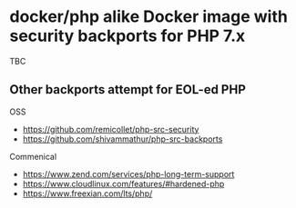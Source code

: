 # docker/php alike Docker image with security backports for PHP 7.x

TBC

## Other backports attempt for EOL-ed PHP

OSS
- https://github.com/remicollet/php-src-security
- https://github.com/shivammathur/php-src-backports

Commenical
- https://www.zend.com/services/php-long-term-support
- https://www.cloudlinux.com/features/#hardened-php
- https://www.freexian.com/lts/php/
